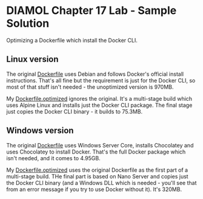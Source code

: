 # DIAMOL Chapter 17 Lab - Sample Solution

Optimizing a Dockerfile which install the Docker CLI.

## Linux version

The original [Dockerfile](linux/Dockerfile) uses Debian and follows Docker's official install instructions. That's all fine but the requirement is just for the Docker CLI, so most of that stuff isn't needed - the unoptimized version is 970MB.

My [Dockerfile.optimized](linux/Dockerfile.optimized) ignores the original. It's a multi-stage build which uses Alpine Linux and installs just the Docker CLI package. The final stage just copies the Docker CLI binary - it builds to 75.3MB.

## Windows version

The original [Dockerfile](windows/Dockerfile) uses Windows Server Core, installs Chocolatey and uses Chocolatey to install Docker. That's the full Docker package which isn't needed, and it comes to 4.95GB.

My [Dockerfile.optimized](linux/Dockerfile.optimized) uses the original Dockerfile as the first part of a multi-stage build. THe final part is based on Nano Server and copies just the Docker CLI binary (and a Windows DLL which is needed - you'll see that from an error message if you try to use Docker without it). It's 320MB.
